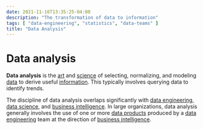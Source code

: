 ```yaml
---
date: 2021-11-16T13:35:25-04:00
description: "The transformation of data to information"
tags: [ "data-engineering", "statistics", "data-teams" ]
title: "Data Analysis"
---
```


# Data analysis

**Data analysis** is the [art](art.md) and [science](science.md) of selecting, normalizing, and modeling [data](data.md) to derive useful [information](information.md). This typically involves querying data to identify trends.

The discipline of data analysis overlaps significantly with [data engineering](data-engineering.md), [data science](data-science.md), and [business intelligence](business-intelligence.md). In large organizations, data analysis generally involves the use of one or more [data products](data-products.md) produced by a [data engineering](data-engineering.md) team at the direction of [business intelligence](business-intelligence.md).
